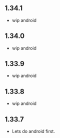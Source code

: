 ## 1.34.1
* wip android

## 1.34.0
* wip android

## 1.33.9
* wip android

## 1.33.8
* wip android

## 1.33.7
* Lets do android first.
